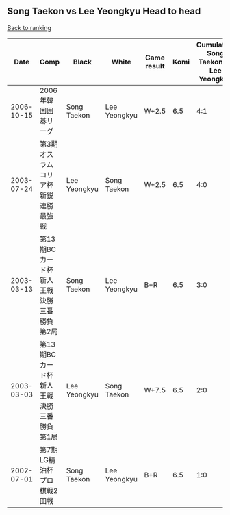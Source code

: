## Song Taekon vs Lee Yeongkyu Head to head

[Back to ranking](../../index.md)




| **Date** | **Comp** | **Black** | **White** | **Game result** | **Komi** | **Cumulative Song Taekon vs Lee Yeongkyu** | **Song Taekon streak** | **Lee Yeongkyu streak** | 
| --- | --- | --- | --- | --- | --- | --- | --- | --- |
| 2006-10-15 | 2006年韓国囲碁リーグ | Song Taekon | Lee Yeongkyu | W+2.5 | 6.5 | 4:1 | 0 | 1 | 
| 2003-07-24 | 第3期オスラムコリア杯新鋭連勝最強戦 | Lee Yeongkyu | Song Taekon | W+2.5 | 6.5 | 4:0 | 4 | 0 | 
| 2003-03-13 | 第13期BCカード杯新人王戦決勝三番勝負第2局 | Song Taekon | Lee Yeongkyu | B+R | 6.5 | 3:0 | 3 | 0 | 
| 2003-03-03 | 第13期BCカード杯新人王戦決勝三番勝負第1局 | Lee Yeongkyu | Song Taekon | W+7.5 | 6.5 | 2:0 | 2 | 0 | 
| 2002-07-01 | 第7期LG精油杯プロ棋戦2回戦 | Song Taekon | Lee Yeongkyu | B+R | 6.5 | 1:0 | 1 | 0 |




